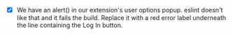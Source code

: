 - [x] We have an alert() in our extension's user options popup. eslint doesn't like that and it fails the build. Replace it with a red error label underneath the line containing the Log In button.
